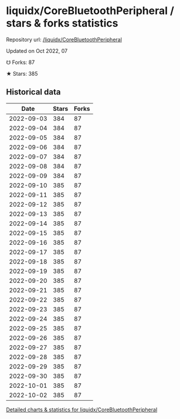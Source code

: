 # liquidx/CoreBluetoothPeripheral / stars & forks statistics

Repository url: [/liquidx/CoreBluetoothPeripheral](https://github.com/liquidx/CoreBluetoothPeripheral)

Updated on Oct 2022, 07

☋ Forks: 87

★ Stars: 385

## Historical data
| Date | Stars | Forks |
|------|-------|-------|
| 2022-09-03 | 384 | 87 | 
| 2022-09-04 | 384 | 87 | 
| 2022-09-05 | 384 | 87 | 
| 2022-09-06 | 384 | 87 | 
| 2022-09-07 | 384 | 87 | 
| 2022-09-08 | 384 | 87 | 
| 2022-09-09 | 384 | 87 | 
| 2022-09-10 | 385 | 87 | 
| 2022-09-11 | 385 | 87 | 
| 2022-09-12 | 385 | 87 | 
| 2022-09-13 | 385 | 87 | 
| 2022-09-14 | 385 | 87 | 
| 2022-09-15 | 385 | 87 | 
| 2022-09-16 | 385 | 87 | 
| 2022-09-17 | 385 | 87 | 
| 2022-09-18 | 385 | 87 | 
| 2022-09-19 | 385 | 87 | 
| 2022-09-20 | 385 | 87 | 
| 2022-09-21 | 385 | 87 | 
| 2022-09-22 | 385 | 87 | 
| 2022-09-23 | 385 | 87 | 
| 2022-09-24 | 385 | 87 | 
| 2022-09-25 | 385 | 87 | 
| 2022-09-26 | 385 | 87 | 
| 2022-09-27 | 385 | 87 | 
| 2022-09-28 | 385 | 87 | 
| 2022-09-29 | 385 | 87 | 
| 2022-09-30 | 385 | 87 | 
| 2022-10-01 | 385 | 87 | 
| 2022-10-02 | 385 | 87 | 


[Detailed charts & statistics for liquidx/CoreBluetoothPeripheral](https://reviewgithub.com/rep/liquidx/CoreBluetoothPeripheral)

